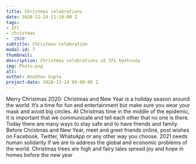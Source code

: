 ```yaml
---
title: Christmas celebrations
date: 2020-12-24 11:10:00 Z
tags:
- IFl
- christmas
- '2020'
subtitle: Christmas Celebration
modal-id: 7
thumbnail: 
description: Christmas celebrations at IFL bathinda
img: Photo.png
alt: 
author: Anubhav Gupta
project-date: 2020-12-24 00:00:00 Z
---
```


Merry Christmas 2020: Christmas and New Year is a holiday season around the world. It’s a time for fun and entertainment but make sure you wear your mask and avoid big circles. At Christmas time in the middle of the epidemic, it is important that we communicate and tell each other that no one is there. Today there are many ways to stay safe and to have friends and family. Before Christmas and New Year, meet and greet friends online, post wishes on Facebook, Twitter, WhatsApp or any other way you choose. 2021 needs human solidarity if we are to address the global and economic problems of the world. Christmas trees are high and fairy tales spread joy and hope in homes before the new year